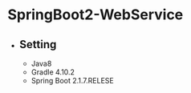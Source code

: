 # SpringBoot2-WebService
- ## Setting
    - Java8
    - Gradle 4.10.2
    - Spring Boot 2.1.7.RELESE
 


